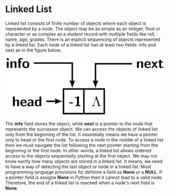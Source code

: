 # Linked List

Linked list consists of finite number of objects where each object is represented by a node. The object may be as simple as an integer,
float or character or as complex as a student record with multiple fields like roll, name, age, grades. There is an explicit sequencing 
of objects represented by a linked list. Each node of a linked list has at least two fields: info and
next as in the figure below. 

<p>
 <img src="./header_node.png" style="width:100;height:100;align:center;">
</p>

The <b>info</b> field stores the object, while <b>next</b> is a pointer to the node that represents the successor object. We can 
access the objects of linked list only from the beginning of the list. It essentially means we have a pointer only to head or the first
node. To access a node in the middle of a linked list then we must navigate the list following the next pointer starting from the 
beginning or the first node. In other words, a linked list allows ordered access to the objects sequentially starting at the first
object. We may not know eactly how many objects are stored in a linked list. It means, we need to have a way of detecting the last 
object or node in a linked list. Most programming language provisions for definine a field as <b>None</b> or a <b>NULL</b>. If a
pointer field is assigne <b>None</b> in Python then it cannot lead to a valid node. Therefore, the end of a linked list is reached
when a node's next field is <b>None</b>.

 
